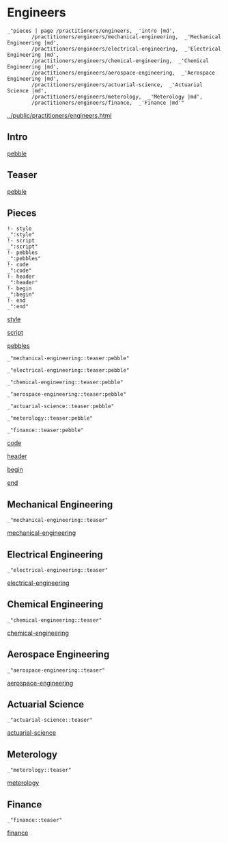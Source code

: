 # Engineers

    _"pieces | page /practitioners/engineers, _'intro |md',
            /practitioners/engineers/mechanical-engineering,  _'Mechanical Engineering |md',
            /practitioners/engineers/electrical-engineering,  _'Electrical Engineering |md',
            /practitioners/engineers/chemical-engineering,  _'Chemical Engineering |md',
            /practitioners/engineers/aerospace-engineering,  _'Aerospace Engineering |md',
            /practitioners/engineers/actuarial-science,  _'Actuarial Science |md',
            /practitioners/engineers/meterology,  _'Meterology |md',
            /practitioners/engineers/finance,  _'Finance |md'"

[../public/practitioners/engineers.html](# "save:")


## Intro

[pebble]()

## Teaser

[pebble]()

## Pieces

    !- style
    _":style"
    !- script
    _":script"
    !- pebbles
    _":pebbles"
    !- code
    _":code"
    !- header
    _":header"
    !- begin
    _":begin"
    !- end
    _":end"

[style]() 

[script]()

[pebbles]()

    _"mechanical-engineering::teaser:pebble"

    _"electrical-engineering::teaser:pebble"

    _"chemical-engineering::teaser:pebble"

    _"aerospace-engineering::teaser:pebble"

    _"actuarial-science::teaser:pebble"

    _"meterology::teaser:pebble"

    _"finance::teaser:pebble"


[code]()



[header]()

[begin]()

[end]()

## Mechanical Engineering

    _"mechanical-engineering::teaser"


[mechanical-engineering](pages/practitioners_engineers_mechanical-engineering.md "load:")

## Electrical Engineering

    _"electrical-engineering::teaser"


[electrical-engineering](pages/practitioners_engineers_electrical-engineering.md "load:")

## Chemical Engineering

    _"chemical-engineering::teaser"


[chemical-engineering](pages/practitioners_engineers_chemical-engineering.md "load:")

## Aerospace Engineering

    _"aerospace-engineering::teaser"


[aerospace-engineering](pages/practitioners_engineers_aerospace-engineering.md "load:")

## Actuarial Science

    _"actuarial-science::teaser"


[actuarial-science](pages/practitioners_engineers_actuarial-science.md "load:")

## Meterology

    _"meterology::teaser"


[meterology](pages/practitioners_engineers_meterology.md "load:")

## Finance

    _"finance::teaser"


[finance](pages/practitioners_engineers_finance.md "load:")
